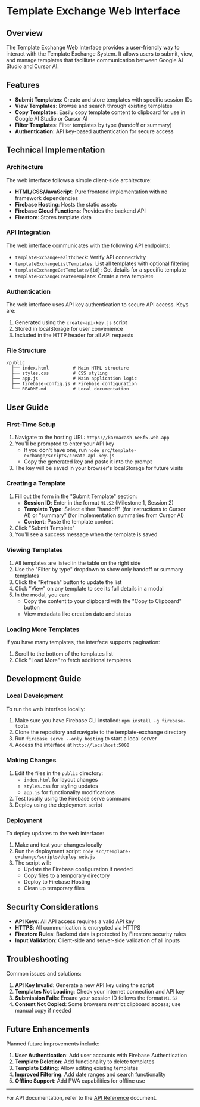 # Template Exchange Web Interface

## Overview

The Template Exchange Web Interface provides a user-friendly way to interact with the Template Exchange System. It allows users to submit, view, and manage templates that facilitate communication between Google AI Studio and Cursor AI.

## Features

- **Submit Templates**: Create and store templates with specific session IDs
- **View Templates**: Browse and search through existing templates
- **Copy Templates**: Easily copy template content to clipboard for use in Google AI Studio or Cursor AI
- **Filter Templates**: Filter templates by type (handoff or summary)
- **Authentication**: API key-based authentication for secure access

## Technical Implementation

### Architecture

The web interface follows a simple client-side architecture:

- **HTML/CSS/JavaScript**: Pure frontend implementation with no framework dependencies
- **Firebase Hosting**: Hosts the static assets
- **Firebase Cloud Functions**: Provides the backend API
- **Firestore**: Stores template data

### API Integration

The web interface communicates with the following API endpoints:

- `templateExchangeHealthCheck`: Verify API connectivity
- `templateExchangeListTemplates`: List all templates with optional filtering
- `templateExchangeGetTemplate/{id}`: Get details for a specific template
- `templateExchangeCreateTemplate`: Create a new template

### Authentication

The web interface uses API key authentication to secure API access. Keys are:

1. Generated using the `create-api-key.js` script
2. Stored in localStorage for user convenience
3. Included in the HTTP header for all API requests

### File Structure

```
/public
  ├── index.html         # Main HTML structure
  ├── styles.css         # CSS styling
  ├── app.js             # Main application logic
  ├── firebase-config.js # Firebase configuration
  └── README.md          # Local documentation
```

## User Guide

### First-Time Setup

1. Navigate to the hosting URL: `https://karmacash-6e8f5.web.app`
2. You'll be prompted to enter your API key
   - If you don't have one, run `node src/template-exchange/scripts/create-api-key.js`
   - Copy the generated key and paste it into the prompt
3. The key will be saved in your browser's localStorage for future visits

### Creating a Template

1. Fill out the form in the "Submit Template" section:
   - **Session ID**: Enter in the format `M1.S2` (Milestone 1, Session 2)
   - **Template Type**: Select either "handoff" (for instructions to Cursor AI) or "summary" (for implementation summaries from Cursor AI)
   - **Content**: Paste the template content
2. Click "Submit Template"
3. You'll see a success message when the template is saved

### Viewing Templates

1. All templates are listed in the table on the right side
2. Use the "Filter by type" dropdown to show only handoff or summary templates
3. Click the "Refresh" button to update the list
4. Click "View" on any template to see its full details in a modal
5. In the modal, you can:
   - Copy the content to your clipboard with the "Copy to Clipboard" button
   - View metadata like creation date and status

### Loading More Templates

If you have many templates, the interface supports pagination:

1. Scroll to the bottom of the templates list
2. Click "Load More" to fetch additional templates

## Development Guide

### Local Development

To run the web interface locally:

1. Make sure you have Firebase CLI installed: `npm install -g firebase-tools`
2. Clone the repository and navigate to the template-exchange directory
3. Run `firebase serve --only hosting` to start a local server
4. Access the interface at `http://localhost:5000`

### Making Changes

1. Edit the files in the `public` directory:
   - `index.html` for layout changes
   - `styles.css` for styling updates
   - `app.js` for functionality modifications
2. Test locally using the Firebase serve command
3. Deploy using the deployment script

### Deployment

To deploy updates to the web interface:

1. Make and test your changes locally
2. Run the deployment script: `node src/template-exchange/scripts/deploy-web.js`
3. The script will:
   - Update the Firebase configuration if needed
   - Copy files to a temporary directory
   - Deploy to Firebase Hosting
   - Clean up temporary files

## Security Considerations

- **API Keys**: All API access requires a valid API key
- **HTTPS**: All communication is encrypted via HTTPS
- **Firestore Rules**: Backend data is protected by Firestore security rules
- **Input Validation**: Client-side and server-side validation of all inputs

## Troubleshooting

Common issues and solutions:

1. **API Key Invalid**: Generate a new API key using the script
2. **Templates Not Loading**: Check your internet connection and API key
3. **Submission Fails**: Ensure your session ID follows the format `M1.S2`
4. **Content Not Copied**: Some browsers restrict clipboard access; use manual copy if needed

## Future Enhancements

Planned future improvements include:

1. **User Authentication**: Add user accounts with Firebase Authentication
2. **Template Deletion**: Add functionality to delete templates
3. **Template Editing**: Allow editing existing templates
4. **Improved Filtering**: Add date ranges and search functionality
5. **Offline Support**: Add PWA capabilities for offline use

---

For API documentation, refer to the [API Reference](./api-reference.md) document. 
